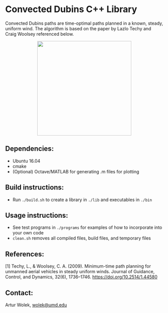 # Convected Dubins C++ Library

Convected Dubins paths are time-optimal paths planned in a known, steady, uniform wind. The algorithm is based on the paper by Lazlo Techy and Craig Woolsey referenced below. 

<p align="center"> 
<img src="http://arturwolek.com/img/dubins.png" width="300">
</p>

## Dependencies:
- Ubuntu 16.04
- cmake
- (Optional) Octave/MATLAB
  for generating .m files for plotting

## Build instructions:
- Run `./build.sh` to create a library in `./lib` and executables in `./bin`

## Usage instructions:
- See test programs in `./programs` for examples of how to incorporate into your own code
- `clean.sh` removes all compiled files, build files, and temporary files 

## References:

[1] Techy, L., & Woolsey, C. A. (2009). Minimum-time path planning for unmanned aerial vehicles in steady uniform winds. Journal of Guidance, Control, and Dynamics, 32(6), 1736–1746. 
https://doi.org/10.2514/1.44580

## Contact:
Artur Wolek, wolek@umd.edu
